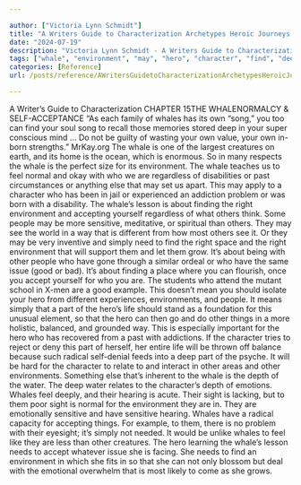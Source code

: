 ```yaml
---

author: ["Victoria Lynn Schmidt"]
title: "A Writers Guide to Characterization Archetypes Heroic Journeys and Other Elements of Dynamic Character Development - part0021_split_000.html"
date: "2024-07-19"
description: "Victoria Lynn Schmidt - A Writers Guide to Characterization Archetypes Heroic Journeys and Other Elements of Dynamic Character Development"
tags: ["whale", "environment", "may", "hero", "character", "find", "deep", "feel", "right", "others", "people", "sensitive", "simply", "need", "part", "song", "creature", "u", "normal", "regardless", "disability", "past", "else", "addiction", "problem"]
categories: [Reference]
url: /posts/reference/AWritersGuidetoCharacterizationArchetypesHeroicJourneysandOtherElementsofDynamicCharacterDevelopment-part0021split000html

---
```



A Writer’s Guide to Characterization
CHAPTER 15THE WHALENORMALCY & SELF-ACCEPTANCE
“As each family of whales has its own “song,” you too can find your soul song to recall those memories stored deep in your super conscious mind … Do not be guilty of wasting your own value, your own in-born strengths.” MrKay.org
The whale is one of the largest creatures on earth, and its home is the ocean, which is enormous. So in many respects the whale is the perfect size for its environment. The whale teaches us to feel normal and okay with who we are regardless of disabilities or past circumstances or anything else that may set us apart. This may apply to a character who has been in jail or experienced an addiction problem or was born with a disability.
The whale’s lesson is about finding the right environment and accepting yourself regardless of what others think. Some people may be more sensitive, meditative, or spiritual than others. They may see the world in a way that is different from how most others see it. Or they may be very inventive and simply need to find the right space and the right environment that will support them and let them grow.
It’s about being with other people who have gone through a similar ordeal or who have the same issue (good or bad). It’s about finding a place where you can flourish, once you accept yourself for who you are. The students who attend the mutant school in X-men are a good example.
This doesn’t mean you should isolate your hero from different experiences, environments, and people. It means simply that a part of the hero’s life should stand as a foundation for this unusual element, so that the hero can then go and do other things in a more holistic, balanced, and grounded way. This is especially important for the hero who has recovered from a past with addictions.
If the character tries to reject or deny this part of herself, her entire life will be thrown off balance because such radical self-denial feeds into a deep part of the psyche. It will be hard for the character to relate to and interact in other areas and other environments. Something else that’s inherent to the whale is the depth of the water. The deep water relates to the character’s depth of emotions.
Whales feel deeply, and their hearing is acute. Their sight is lacking, but to them poor sight is normal for the environment they are in. They are emotionally sensitive and have sensitive hearing.
Whales have a radical capacity for accepting things. For example, to them, there is no problem with their eyesight; it’s simply not needed. It would be unlike whales to feel like they are less than other creatures. The hero learning the whale’s lesson needs to accept whatever issue she is facing. She needs to find an environment in which she fits in so that she can not only blossom but deal with the emotional overwhelm that is most likely to come as she grows.
